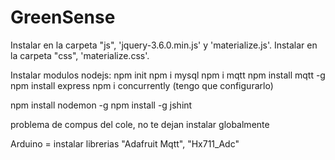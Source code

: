 # GreenSense
 
Instalar en la carpeta "js", 'jquery-3.6.0.min.js' y 'materialize.js'.
Instalar en la carpeta "css", 'materialize.css'.

Instalar modulos nodejs: 
npm init
npm i mysql 
npm i mqtt
npm install mqtt -g
npm install express
npm i concurrently (tengo que configurarlo)

npm install nodemon -g
npm install -g jshint

problema de compus del cole, no te dejan instalar globalmente

Arduino = instalar librerias "Adafruit Mqtt", "Hx711_Adc"
